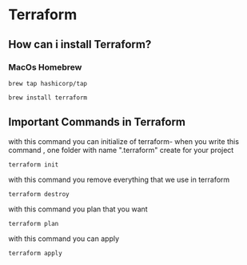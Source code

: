 # Terraform
## How can i install Terraform?
### MacOs Homebrew
```
brew tap hashicorp/tap
```
```
brew install terraform
```
## Important Commands in Terraform
with this command you can initialize of terraform- when you write this command , one folder with name ".terraform" create for your project
```
terraform init
```

with this command you remove everything that we use in terraform
```
terraform destroy
```

with this command you plan that you want
```
terraform plan
```
with this command you can apply
```
terraform apply
```

